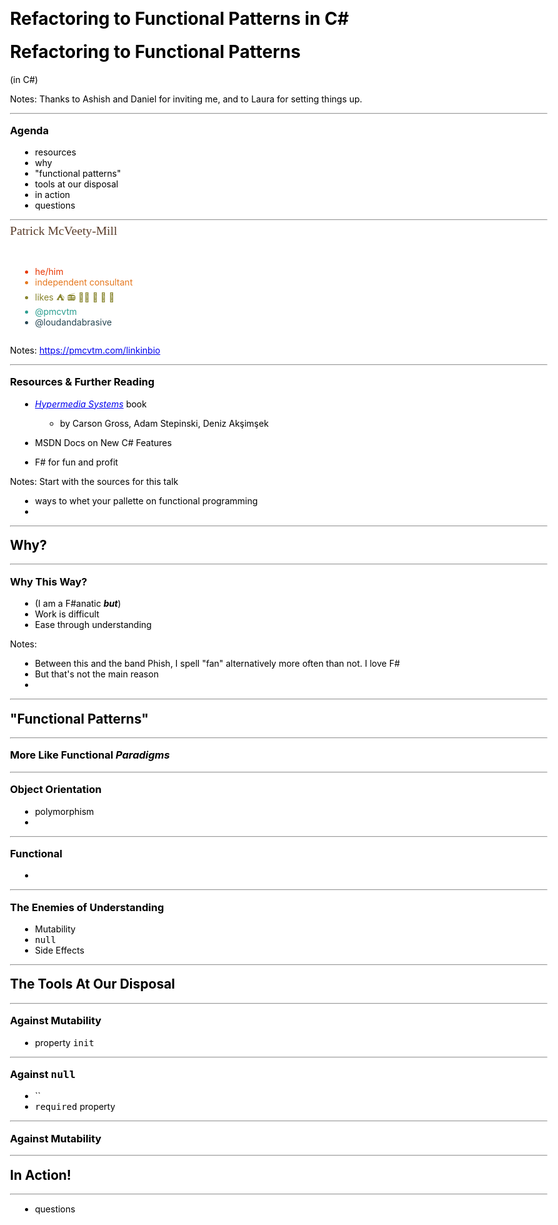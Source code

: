 ﻿---
title: 'Refactoring to Functional Patterns in C#'
theme: simple
revealOptions:
  transition: none
  progress: false
  slideNumber: false
css:
- overrides.css
- atom-one-dark-reasonable.min.css
---

# Refactoring to Functional Patterns

(in C#)

Notes: Thanks to Ashish and Daniel for inviting me, and to Laura for setting things up.

---

### Agenda

- resources
- why
- "functional patterns"
- tools at our disposal
- in action
- questions

---

<!-- .slide: data-background-color="#dbd1b3" -->
<!-- .slide: data-transition="slide" -->

<div style="color:#5a3d2b;font:normal 1.4em 'Bungee Shade', cursive;line-height:1em;padding-bottom:2rem">Patrick McVeety-Mill</div>

<div style="display:flex; align-items: center;">
  <ul style="flex:5">
    <li style="color:#e73602">he/him</li>
    <li style="color:#e5771e">independent consultant</li>
    <li style="color:#87842c">likes ⛺  📻  🧑‍🌾  🎨  🍻  🤙</li>
    <li style="color:#2a9d8f">@pmcvtm</li>
    <li style="color:#264653">@loudandabrasive</li>
  </ul>
</div>

Notes: https://pmcvtm.com/linkinbio

---

### Resources & Further Reading


- [_Hypermedia Systems_](https://hypermedia.systems/) book
  - by Carson Gross, Adam Stepinski, Deniz Akşimşek

- MSDN Docs on New C# Features

- F# for fun and profit

Notes: Start with the sources for this talk

- ways to whet your pallette on functional programming
-

---

## Why?

---

### Why This Way?

- (I am a F#anatic **_but_**)
- Work is difficult
- Ease through understanding

Notes:
- Between this and the band Phish, I spell "fan" alternatively more often than not. I love F#
- But that's not the main reason
-


---

## "Functional Patterns"

---

### More Like Functional _Paradigms_

---

### Object Orientation

- polymorphism
-

---

### Functional

-

---

### The Enemies of Understanding

- Mutability
- `null`
- Side Effects

---

## The Tools At Our Disposal

---

### Against Mutability

- property `init`

---

### Against `null`

- ``
- `required` property

---

### Against Mutability


---

## In Action!

---
- questions